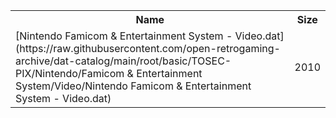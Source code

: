 <table>
<tr><th>Name</th><th>Size</th></tr>
<tr><td>
[Nintendo Famicom & Entertainment System - Video.dat](https://raw.githubusercontent.com/open-retrogaming-archive/dat-catalog/main/root/basic/TOSEC-PIX/Nintendo/Famicom & Entertainment System/Video/Nintendo Famicom & Entertainment System - Video.dat)
</td><td>2010</td></tr>
</table>

